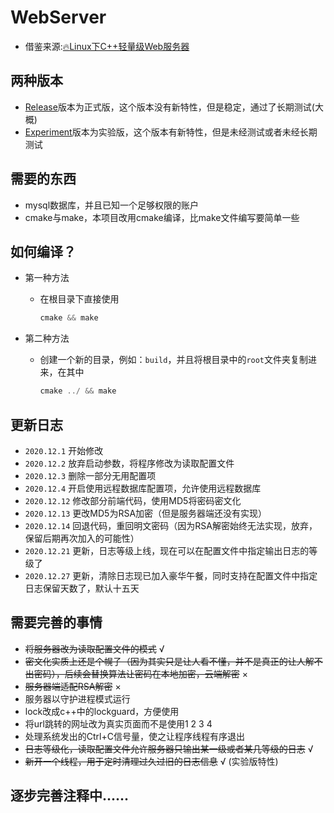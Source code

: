 WebServer
========
* 借鉴来源:[:fire:Linux下C++轻量级Web服务器](https://github.com/qinguoyi/TinyWebServer)

两种版本
--------
* [Release](https://github.com/CyclamenY/web_server/blob/main/Release/README.md)版本为正式版，这个版本没有新特性，但是稳定，通过了长期测试(大概)
* [Experiment](https://github.com/CyclamenY/web_server/blob/main/Experiment/README.md)版本为实验版，这个版本有新特性，但是未经测试或者未经长期测试

需要的东西
--------

* mysql数据库，并且已知一个足够权限的账户
* cmake与make，本项目改用cmake编译，比make文件编写要简单一些

如何编译？
--------

* 第一种方法
    - 在根目录下直接使用
        ```C++
        cmake && make
        ```

* 第二种方法
    - 创建一个新的目录，例如：`build`，并且将根目录中的`root`文件夹复制进来，在其中
        ```C++
        cmake ../ && make
        ```

更新日志
-------

- `2020.12.1` 开始修改
- `2020.12.2` 放弃启动参数，将程序修改为读取配置文件
- `2020.12.3` 删除一部分无用配置项
- `2020.12.4` 开启使用远程数据库配置项，允许使用远程数据库
- `2020.12.12` 修改部分前端代码，使用MD5将密码密文化
- `2020.12.13` 更改MD5为RSA加密（但是服务器端还没有实现）
- `2020.12.14` 回退代码，重回明文密码（因为RSA解密始终无法实现，放弃，保留后期再次加入的可能性）
- `2020.12.21` 更新，日志等级上线，现在可以在配置文件中指定输出日志的等级了
- `2020.12.27` 更新，清除日志现已加入豪华午餐，同时支持在配置文件中指定日志保留天数了，默认十五天

需要完善的事情
-------

* ~~将服务器改为读取配置文件的模式~~   √
* ~~密文化实质上还是个幌子（因为其实只是让人看不懂，并不是真正的让人解不出密码），后续会替换算法让密码在本地加密，云端解密~~   ×
* ~~服务器端适配RSA解密~~   ×
* 服务器以守护进程模式运行
* lock改成c++中的lockguard，方便使用
* 将url跳转的网址改为真实页面而不是使用1 2 3 4
* 处理系统发出的Ctrl+C信号量，使之让程序线程有序退出
* ~~日志等级化，读取配置文件允许服务器只输出某一级或者某几等级的日志~~ √
* ~~新开一个线程，用于定时清理过久过旧的日志信息~~ √  (实验版特性)

## 逐步完善注释中......